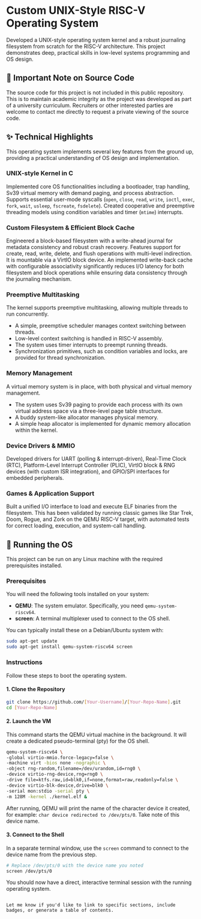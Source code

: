 # Custom UNIX-Style RISC-V Operating System

Developed a UNIX-style operating system kernel and a robust journaling filesystem from scratch for the RISC-V architecture. This project demonstrates deep, practical skills in low-level systems programming and OS design.

## 📝 Important Note on Source Code

The source code for this project is not included in this public repository. This is to maintain academic integrity as the project was developed as part of a university curriculum. Recruiters or other interested parties are welcome to contact me directly to request a private viewing of the source code.

## ✨ Technical Highlights

This operating system implements several key features from the ground up, providing a practical understanding of OS design and implementation.

### UNIX-style Kernel in C

Implemented core OS functionalities including a bootloader, trap handling, Sv39 virtual memory with demand paging, and process abstraction. Supports essential user-mode syscalls (`open`, `close`, `read`, `write`, `ioctl`, `exec`, `fork`, `wait`, `usleep`, `fscreate`, `fsdelete`). Created cooperative and preemptive threading models using condition variables and timer (`mtime`) interrupts.

### Custom Filesystem & Efficient Block Cache

Engineered a block-based filesystem with a write-ahead journal for metadata consistency and robust crash recovery. Features support for create, read, write, delete, and flush operations with multi-level indirection. It is mountable via a VirtIO block device. An implemented write-back cache with configurable associativity significantly reduces I/O latency for both filesystem and block operations while ensuring data consistency through the journaling mechanism.

### Preemptive Multitasking

The kernel supports preemptive multitasking, allowing multiple threads to run concurrently.

- A simple, preemptive scheduler manages context switching between threads.
- Low-level context switching is handled in RISC-V assembly.
- The system uses timer interrupts to preempt running threads.
- Synchronization primitives, such as condition variables and locks, are provided for thread synchronization.

### Memory Management

A virtual memory system is in place, with both physical and virtual memory management.

- The system uses Sv39 paging to provide each process with its own virtual address space via a three-level page table structure.
- A buddy system-like allocator manages physical memory.
- A simple heap allocator is implemented for dynamic memory allocation within the kernel.

### Device Drivers & MMIO

Developed drivers for UART (polling & interrupt-driven), Real-Time Clock (RTC), Platform-Level Interrupt Controller (PLIC), VirtIO block & RNG devices (with custom ISR integration), and GPIO/SPI interfaces for embedded peripherals.

### Games & Application Support

Built a unified I/O interface to load and execute ELF binaries from the filesystem. This has been validated by running classic games like Star Trek, Doom, Rogue, and Zork on the QEMU RISC-V target, with automated tests for correct loading, execution, and system-call handling.

## 🚀 Running the OS

This project can be run on any Linux machine with the required prerequisites installed.

### Prerequisites

You will need the following tools installed on your system:

- **QEMU**: The system emulator. Specifically, you need `qemu-system-riscv64`.
- **screen**: A terminal multiplexer used to connect to the OS shell.

You can typically install these on a Debian/Ubuntu system with:

```bash
sudo apt-get update
sudo apt-get install qemu-system-riscv64 screen
````

### Instructions

Follow these steps to boot the operating system.

#### 1. Clone the Repository

```bash
git clone https://github.com/[Your-Username]/[Your-Repo-Name].git
cd [Your-Repo-Name]
```

#### 2. Launch the VM

This command starts the QEMU virtual machine in the background. It will create a dedicated pseudo-terminal (pty) for the OS shell.

```bash
qemu-system-riscv64 \
-global virtio-mmio.force-legacy=false \
-machine virt -bios none -nographic \
-object rng-random,filename=/dev/urandom,id=rng0 \
-device virtio-rng-device,rng=rng0 \
-drive file=ktfs.raw,id=blk0,if=none,format=raw,readonly=false \
-device virtio-blk-device,drive=blk0 \
-serial mon:stdio -serial pty \
-m 128M -kernel ./kernel.elf &
```

After running, QEMU will print the name of the character device it created, for example: `char device redirected to /dev/pts/0`. Take note of this device name.

#### 3. Connect to the Shell

In a separate terminal window, use the `screen` command to connect to the device name from the previous step.

```bash
# Replace /dev/pts/0 with the device name you noted
screen /dev/pts/0
```

You should now have a direct, interactive terminal session with the running operating system.

```

Let me know if you'd like to link to specific sections, include badges, or generate a table of contents.
```
